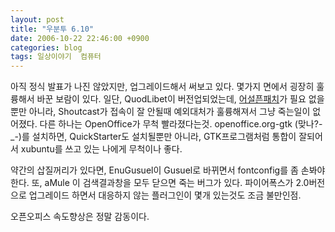 ```yaml
---
layout: post
title: "우분투 6.10"
date: 2006-10-22 22:46:00 +0900
categories: blog
tags: 일상이야기  컴퓨터
---
```


아직 정식 발표가 나진 않았지만, 업그레이드해서 써보고 있다. 몇가지 면에서 굉장히 훌륭해서 바꾼 보람이 있다. 일단, QuodLibet이 버전업되었는데, [어설픈패치](/blog/2006/07/10/quodlibet.html)가 필요 없을 뿐만 아니라, Shoutcast가 접속이 잘 안될때 예외대처가 훌륭해져서 그냥 죽는일이 없어졌다. 다른 하나는 OpenOffice가 무척 빨라졌다는것. openoffice.org-gtk (맞나?-_-)를 설치하면, QuickStarter도 설치될뿐만 아니라, GTK프로그램처럼 통합이 잘되어서 xubuntu를 쓰고 있는 나에게 무척이나 좋다.

약간의 삽질꺼리가 있다면, EnuGusuel이 Gusuel로 바뀌면서 fontconfig를 좀 손봐야한다. 또, aMule 이 검색결과창을 모두 닫으면 죽는 버그가 있다. 파이어폭스가 2.0버전으로 업그레이드 하면서 대응하지 않는 플러그인이 몇개 있는것도 조금 불만인점.

오픈오피스 속도향상은 정말 감동이다.

